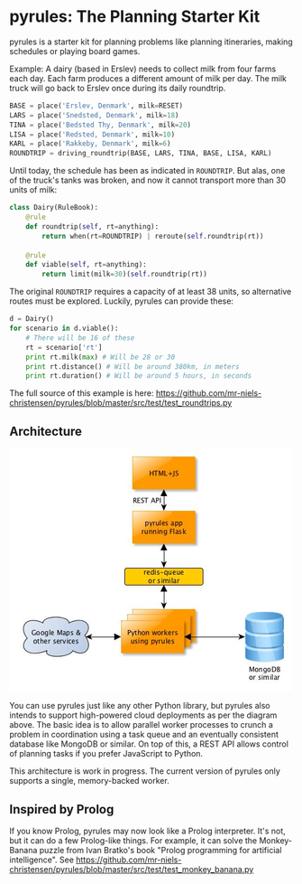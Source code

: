 pyrules: The Planning Starter Kit
=======
pyrules is a starter kit for planning problems like planning itineraries, making schedules or playing board games.

Example:
A dairy (based in Erslev) needs to collect milk from four farms each day.
Each farm produces a different amount of milk per day.
The milk truck will go back to Erslev once during its daily roundtrip.
```python
BASE = place('Erslev, Denmark', milk=RESET)
LARS = place('Snedsted, Denmark', milk=18)
TINA = place('Bedsted Thy, Denmark', milk=20)
LISA = place('Redsted, Denmark', milk=10)
KARL = place('Rakkeby, Denmark', milk=6)
ROUNDTRIP = driving_roundtrip(BASE, LARS, TINA, BASE, LISA, KARL)
```

Until today, the schedule has been as indicated in ```ROUNDTRIP```.
But alas, one of the truck's tanks was broken, and now it cannot
transport more than 30 units of milk:
```python
class Dairy(RuleBook):
    @rule
    def roundtrip(self, rt=anything):
        return when(rt=ROUNDTRIP) | reroute(self.roundtrip(rt))

    @rule
    def viable(self, rt=anything):
        return limit(milk=30)(self.roundtrip(rt))
```

The original ```ROUNDTRIP``` requires a capacity of at least 38 units, so alternative routes must be explored.
Luckily, pyrules can provide these:
```python
d = Dairy()
for scenario in d.viable():
    # There will be 16 of these
    rt = scenario['rt']
    print rt.milk(max) # Will be 28 or 30
    print rt.distance() # Will be around 380km, in meters
    print rt.duration() # Will be around 5 hours, in seconds
```

The full source of this example is here: https://github.com/mr-niels-christensen/pyrules/blob/master/src/test/test_roundtrips.py

## Architecture

![Architecture diagram](docs/psk-diagram.jpg?raw=true)

You can use pyrules just like any other Python library, but pyrules also intends to support high-powered cloud deployments as per the diagram above. The basic idea is to allow parallel worker processes to crunch a problem in coordination using a task queue and an eventually consistent database like MongoDB or similar.
On top of this, a REST API allows control of planning tasks
if you prefer JavaScript to Python.

This architecture is work in progress. The current version of pyrules only supports a single, memory-backed worker.

## Inspired by Prolog


If you know Prolog, pyrules may now look like a Prolog interpreter. 
It's not, but it can do a few Prolog-like things.
For example, it can solve the Monkey-Banana puzzle from Ivan Bratko's book "Prolog
programming for artificial intelligence".
See https://github.com/mr-niels-christensen/pyrules/blob/master/src/test/test_monkey_banana.py

